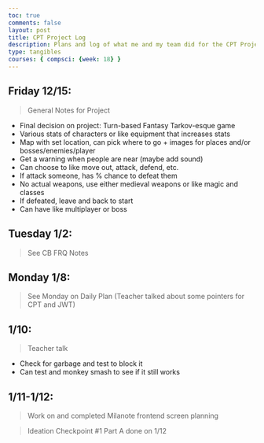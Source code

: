 ```yaml
---
toc: true
comments: false
layout: post
title: CPT Project Log
description: Plans and log of what me and my team did for the CPT Project
type: tangibles
courses: { compsci: {week: 18} }
---
```


## Friday 12/15:
> General Notes for Project
- Final decision on project: Turn-based Fantasy Tarkov-esque game
- Various stats of characters or like equipment that increases stats
- Map with set location, can pick where to go + images for places and/or bosses/enemies/player
- Get a warning when people are near (maybe add sound)
- Can choose to like move out, attack, defend, etc.
- If attack someone, has % chance to defeat them
- No actual weapons, use either medieval weapons or like magic and classes
- If defeated, leave and back to start
- Can have like multiplayer or boss

## Tuesday 1/2:
> See CB FRQ Notes

## Monday 1/8:
> See Monday on Daily Plan (Teacher talked about some pointers for CPT and JWT)

## 1/10:
> Teacher talk
- Check for garbage and test to block it
- Can test and monkey smash to see if it still works

## 1/11-1/12:
> Work on and completed Milanote frontend screen planning

> Ideation Checkpoint #1 Part A done on 1/12